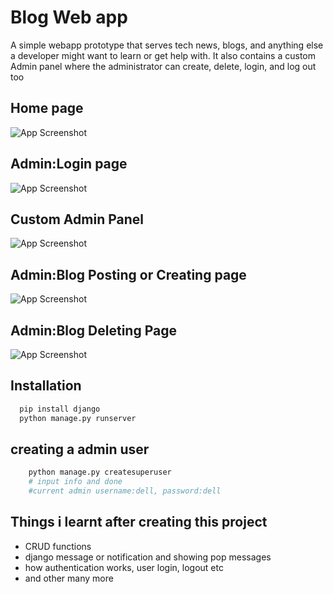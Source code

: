 
# Blog Web app


A simple webapp prototype that serves tech news, blogs, and anything else a developer might want to learn or get help with. It also contains a custom Admin panel where the administrator can create, delete, login, and log out too



## Home page

![App Screenshot](https://ibb.co/CzWKyGy)

## Admin:Login page

![App Screenshot](https://media.discordapp.net/attachments/884460118715019274/940502688846721074/unknown.png)

## Custom Admin Panel

![App Screenshot](https://cdn.discordapp.com/attachments/884460118715019274/940502787727441930/unknown.png)

## Admin:Blog Posting or Creating page

![App Screenshot](https://media.discordapp.net/attachments/884460118715019274/940502886427815966/unknown.png)

## Admin:Blog Deleting Page

![App Screenshot](https://media.discordapp.net/attachments/884460118715019274/940502886427815966/unknown.png)


## Installation

```bash
  pip install django
  python manage.py runserver   
```
## creating a admin user

```bash
    python manage.py createsuperuser
    # input info and done
    #current admin username:dell, password:dell

 ```


## Things i learnt after creating this project

- CRUD functions
- django message or notification and showing pop messages
- how authentication works, user login, logout etc
- and other many more

